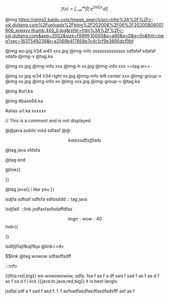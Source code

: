 
$$
f(x)=\int_{-\infty}^\infty\widehat f\xi\,e^{2\pi i\xi x}\,d\xi
$$


@img
https://gimg2.baidu.com/image_search/src=http%3A%2F%2Fc-ssl.duitang.com%2Fuploads%2Fblog%2F202008%2F06%2F20200806001606_wwqyy.thumb.400_0.jpg&refer=http%3A%2F%2Fc-ssl.duitang.com&app=2002&size=f9999,10000&q=a80&n=0&g=0n&fmt=jpeg?sec=1637549239&t=a2569b417858e7c4c1cf9e3895dcf9bf



@img wo.jpg h34 w45
xxx.jpg
@img-info
ssssssssssssss
sdfafaf
sdafaf
sdafa
@img-v @tag.ka

@img
xx.jpg
@img-info
xxx
@img-h
xx.jpg
@img-info
xxx
==tag.w==


@img xx.jpg w34 h34 right
xx.jpg
@img-info left.center
xxx
@img-group-v
@img
xx.jpg
@img-info
xx
@img
xxx.jpg
@img-group-v @tag.ka


@img
#url.ka

@img
#base64.ka

#alias url.ka
xxxxxx











// This is a comment and is not displayed




@@java
public void 
sdfasf
@@


$$katex
sdf
lsfjlads
$$

@tag java
sfdsfa

@tag end


@link{{



}}

@tag java{{
i like you
}}


lsdjfa sdfsaf sdfsfa
sdfasddd :: tag java

lsdjfalf.  ::link jsdfasfasfsdaffdfas










$$img n:wo w:40% h:50 f:l>>img.wo @img http://ss.img.com/sss.jpg
$$lndv{{

}}



lsdfjljflajlfkajlfkja  @link>>dv

$$link @tag wowow sdfasffsdff




:::info 



{{this:red,big}} wo wowowowow, sdfa. fsa f as f a df sad f sad f as f as d f as f sa d f
i lick
{{java:to java,red,big}}
it is best langlu 

jsdfal sdf a f sad f asd f. f. f asfsadfasdfasdfasdfadsfff asf as f 
